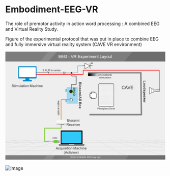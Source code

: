 # Embodiment-EEG-VR
The role of premotor activity in action word processing : A combined EEG and Virtual Reality Study.

Figure of the experimental protocol that was put in place to combine EEG and fully immersive virtual reality system (CAVE VR environment)

![image](images/EEGVR-exp-layout.png)

![image](images/EEGVR-protocole-figure-version2.png)


